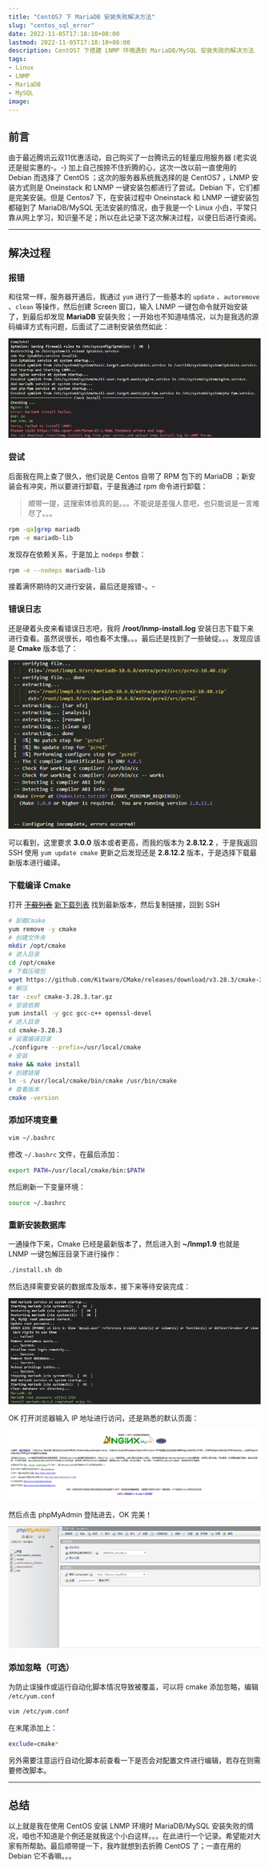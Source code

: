 ```yaml
---
title: "CentOS7 下 MariaDB 安装失败解决方法"
slug: "centos_sql_error"
date: 2022-11-05T17:18:10+08:00
lastmod: 2022-11-05T17:18:10+08:00
description: CentOS7 下搭建 LNMP 环境遇到 MariaDB/MySQL 安装失败的解决方法
tags:
- Linux
- LNMP
- MariaDB
- MySQL
image: 
---
```


## 前言

由于最近腾讯云双11优惠活动，自己购买了一台腾讯云的轻量应用服务器 (老实说还是挺实惠的-。-) 加上自己按捺不住折腾的心，这次一改以前一直使用的 Debian 而选择了 CentOS ；这次的服务器系统我选择的是 CentOS7 ，LNMP 安装方式则是 Oneinstack 和 LNMP 一键安装包都进行了尝试。Debian 下，它们都是完美安装。但是 Centos7 下，在安装过程中 Oneinstack 和 LNMP 一键安装包都碰到了 MariaDB/MySQL 无法安装的情况，由于我是一个 Linux 小白，平常只靠从网上学习，知识量不足；所以在此记录下这次解决过程，以便日后进行查阅。

<!--more-->

---

## 解决过程

### 报错

和往常一样，服务器开通后，我通过 `yum` 进行了一些基本的 `update` 、`autoremove` 、`clean` 等操作，然后创建 Screen 窗口，输入 LNMP 一键包命令就开始安装了，到最后却发现 **MariaDB** 安装失败；一开始也不知道啥情况，以为是我选的源码编译方式有问题，后面试了二进制安装依然如此：

![◎ 安装失败](1.png)

### 尝试

后面我在网上查了很久，他们说是 Centos 自带了 RPM 包下的 MariaDB ；新安装会有冲突，所以要进行卸载，于是我通过 rpm 命令进行卸载：

> 顺带一提，这搜索体验真的是。。。不能说是差强人意吧，也只能说是一言难尽了。。。

```bash
rpm -qa|grep mariadb
rpm -e mariadb-lib
```

发现存在依赖关系，于是加上 `nodeps` 参数：

```bash
rpm -e --nodeps mariadb-lib
```

接着满怀期待的又进行安装，最后还是报错-。-

### 错误日志

还是硬着头皮来看错误日志吧，我将 **/root/lnmp-install.log** 安装日志下载下来进行查看。虽然说很长，咱也看不太懂。。。最后还是找到了一些破绽。。。发现应该是 **Cmake** 版本低了：

![◎ 错误日志](2.png)

可以看到，这里要求 **3.0.0** 版本或者更高，而我的版本为 **2.8.12.2** ，于是我返回 SSH 使用 `yum update cmake` 更新之后发现还是 **2.8.12.2** 版本，于是选择下载最新版本进行编译。

### 下载编译 Cmake

打开 ~~[下载列表](https://cmake.org/files/LatestRelease/Cmake)~~ [新下载列表](https://github.com/Kitware/CMake/releases/) 找到最新版本，然后复制链接，回到 SSH 

```bash
# 卸载Cmake
yum remove -y cmake
# 创建文件夹
mkdir /opt/cmake
# 进入目录
cd /opt/cmake
# 下载压缩包
wget https://github.com/Kitware/CMake/releases/download/v3.28.3/cmake-3.28.3.tar.gz
# 解压
tar -zxvf cmake-3.28.3.tar.gz
# 安装依赖
yum install -y gcc gcc-c++ openssl-devel
# 进入目录
cd cmake-3.28.3
# 设置编译目录
./configure --prefix=/usr/local/cmake
# 安装
make && make install
# 创建链接
ln -s /usr/local/cmake/bin/cmake /usr/bin/cmake
# 查看版本
cmake -version
```

### 添加环境变量

```bash
vim ~/.bashrc
```

修改 `~/.bashrc` 文件，在最后添加：

```bash
export PATH=/usr/local/cmake/bin:$PATH
```

然后刷新一下变量环境：

```bash
source ~/.bashrc
```

### 重新安装数据库

一通操作下来，Cmake 已经是最新版本了，然后进入到 **~/lnmp1.9** 也就是 LNMP 一键包解压目录下进行操作：

```bash
./install.sh db
```

然后选择需要安装的数据库及版本，接下来等待安装完成：

![◎ 安装完成](3.png)

OK 打开浏览器输入 IP 地址进行访问，还是熟悉的默认页面：

![◎ 登录页面](4.png)

然后点击 phpMyAdmin 登陆进去，OK 完美！

![◎ 软件界面](5.png)

### 添加忽略（可选）

为防止误操作或运行自动化脚本情况导致被覆盖，可以将 cmake 添加忽略，编辑 `/etc/yum.conf` 

```bash
vim /etc/yum.conf
```

在末尾添加上：

```bash
exclude=cmake*
```

另外需要注意运行自动化脚本前查看一下是否会对配置文件进行编辑，若存在则需要修改脚本。

---

## 总结

以上就是我在使用 CentOS 安装 LNMP 环境时 MariaDB/MySQL 安装失败的情况，咱也不知道是个例还是就我这个小白这样。。。在此进行一个记录。希望能对大家有所帮助。最后顺带提一下，我咋就想到去折腾 CentOS 了；一直在用的Debian 它不香嘛。。。
